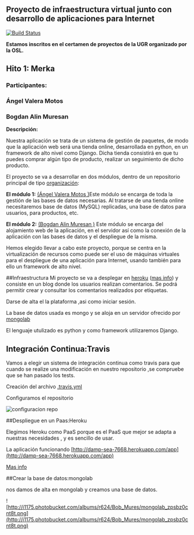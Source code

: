## **Proyecto de infraestructura virtual junto con desarrollo de aplicaciones para Internet** ##

[![Build Status](https://travis-ci.org/bogdananas/proyectoIV-modulo2.svg?branch=master)](https://travis-ci.org/bogdananas/proyectoIV-modulo2)

**Estamos inscritos en el certamen de proyectos de la UGR organizado por la OSL.**

## **Hito 1: Merka** ##

### **Participantes:** ###

### Ángel Valera Motos  ###
### Bogdan Alin Muresan ###

**Descripción:**

Nuestra aplicación se trata de un sistema de gestión de paquetes, de modo que la aplicación web será una tienda online, desarrollada en python, en un framework de alto nivel como Django. Dicha tienda consistirá en que tu puedes comprar algún tipo de producto, realizar un seguimiento de dicho producto.

El proyecto se va a desarrollar en dos módulos, dentro de un repositorio principal de  tipo [organización](https://github.com/ProyectoIV-DAI/ProyectoIV-Modulo-Principal.git):

**El módulo 1:**  [(Ángel Valera Motos )](https://github.com/AngelValera/proyectoIV-Modulo-1.git)Este módulo se encarga de toda la gestión de las bases de datos necesarias. Al tratarse de una tienda online necesitaremos base de datos (MySQL) replicadas, una base de datos para usuarios, para productos, etc. 

**El módulo 2:** [(Bogdan Alin Muresan )](https://github.com/bogdananas/proyectoIV-modulo2.git) Este módulo se encarga del alojamiento web de la aplicación, en el servidor así como la conexión de la aplicación con las bases de datos y el despliegue de la misma.

Hemos elegido llevar a cabo este proyecto, porque se centra en la virtualización de recursos como puede ser el uso de máquinas virtuales para el despliegue de una aplicación para Internet, usando también para ello un framework de alto nivel.

##Infraestructura
Mi proyecto se va a desplegar en [heroku](https://www.heroku.com/) ([mas info](https://github.com/bogdananas/proyectoIV-modulo2/blob/master/docs/heroku.md)) y consiste en un  blog donde los usuarios realizan comentarios. Se podrá permitir crear y consultar los comentarios realizados por etiquetas.

Darse de alta el la plataforma ,asi como iniciar sesión.

La base de datos usada es mongo y se aloja en un servidor ofrecido por [mongolab](https://mongolab.com/) 


El lenguaje utulizado es python y como framework utilizaremos Django.
 


##	Integración Continua:Travis
Vamos a elegir un sistema de integración continua como travis para que cuando se realize una modificación en nuestro repositorio ,se compruebe que se han pasado los tests.

Creación del archivo [.travis.yml](https://github.com/bogdananas/proyectoIV-modulo2/blob/master/.travis.yml)


Configuramos el repositorio

![configuracion repo](http://i1175.photobucket.com/albums/r624/Bob_Mures/travis_repo_zpsfwsw9dis.png)




##Despliegue en un Paas:Heroku

Elegimos Heroku como PaaS porque es el PaaS que mejor se adapta a nuestras necesidades , y es sencillo de usar.

La aplicación funcionando [http://damp-sea-7668.herokuapp.com/app](http://damp-sea-7668.herokuapp.com/app)



[Mas info](https://github.com/bogdananas/proyectoIV-modulo2/blob/master/docs/heroku.md)

##Crear la base de datos:mongolab

nos damos de alta en mongolab y creamos una base de datos.

![http://i1175.photobucket.com/albums/r624/Bob_Mures/mongolab_zpsbz0cnt8t.png](http://i1175.photobucket.com/albums/r624/Bob_Mures/mongolab_zpsbz0cnt8t.png)



